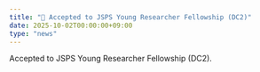 ```yaml
---
title: "🎉 Accepted to JSPS Young Researcher Fellowship (DC2)"
date: 2025-10-02T00:00:00+09:00
type: "news"
---
```

Accepted to JSPS Young Researcher Fellowship (DC2).
